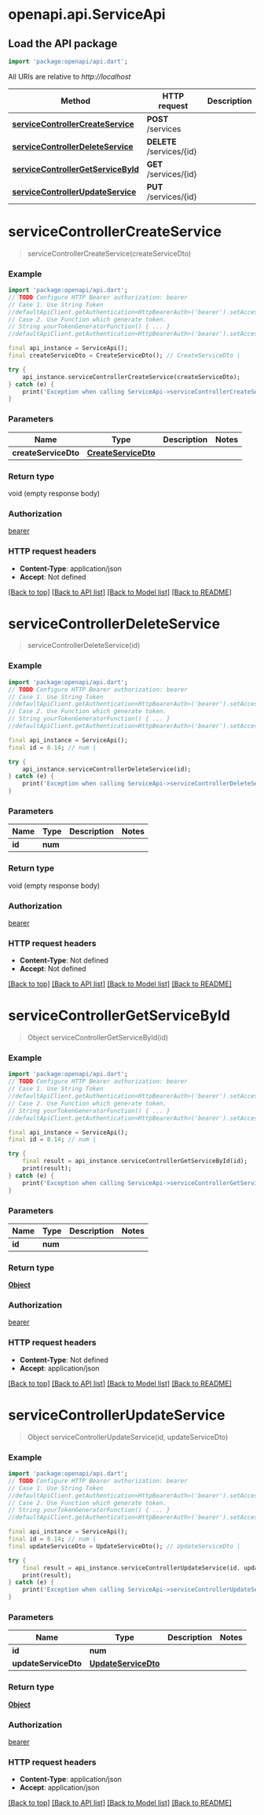 # openapi.api.ServiceApi

## Load the API package
```dart
import 'package:openapi/api.dart';
```

All URIs are relative to *http://localhost*

Method | HTTP request | Description
------------- | ------------- | -------------
[**serviceControllerCreateService**](ServiceApi.md#servicecontrollercreateservice) | **POST** /services | 
[**serviceControllerDeleteService**](ServiceApi.md#servicecontrollerdeleteservice) | **DELETE** /services/{id} | 
[**serviceControllerGetServiceById**](ServiceApi.md#servicecontrollergetservicebyid) | **GET** /services/{id} | 
[**serviceControllerUpdateService**](ServiceApi.md#servicecontrollerupdateservice) | **PUT** /services/{id} | 


# **serviceControllerCreateService**
> serviceControllerCreateService(createServiceDto)



### Example
```dart
import 'package:openapi/api.dart';
// TODO Configure HTTP Bearer authorization: bearer
// Case 1. Use String Token
//defaultApiClient.getAuthentication<HttpBearerAuth>('bearer').setAccessToken('YOUR_ACCESS_TOKEN');
// Case 2. Use Function which generate token.
// String yourTokenGeneratorFunction() { ... }
//defaultApiClient.getAuthentication<HttpBearerAuth>('bearer').setAccessToken(yourTokenGeneratorFunction);

final api_instance = ServiceApi();
final createServiceDto = CreateServiceDto(); // CreateServiceDto | 

try {
    api_instance.serviceControllerCreateService(createServiceDto);
} catch (e) {
    print('Exception when calling ServiceApi->serviceControllerCreateService: $e\n');
}
```

### Parameters

Name | Type | Description  | Notes
------------- | ------------- | ------------- | -------------
 **createServiceDto** | [**CreateServiceDto**](CreateServiceDto.md)|  | 

### Return type

void (empty response body)

### Authorization

[bearer](../README.md#bearer)

### HTTP request headers

 - **Content-Type**: application/json
 - **Accept**: Not defined

[[Back to top]](#) [[Back to API list]](../README.md#documentation-for-api-endpoints) [[Back to Model list]](../README.md#documentation-for-models) [[Back to README]](../README.md)

# **serviceControllerDeleteService**
> serviceControllerDeleteService(id)



### Example
```dart
import 'package:openapi/api.dart';
// TODO Configure HTTP Bearer authorization: bearer
// Case 1. Use String Token
//defaultApiClient.getAuthentication<HttpBearerAuth>('bearer').setAccessToken('YOUR_ACCESS_TOKEN');
// Case 2. Use Function which generate token.
// String yourTokenGeneratorFunction() { ... }
//defaultApiClient.getAuthentication<HttpBearerAuth>('bearer').setAccessToken(yourTokenGeneratorFunction);

final api_instance = ServiceApi();
final id = 8.14; // num | 

try {
    api_instance.serviceControllerDeleteService(id);
} catch (e) {
    print('Exception when calling ServiceApi->serviceControllerDeleteService: $e\n');
}
```

### Parameters

Name | Type | Description  | Notes
------------- | ------------- | ------------- | -------------
 **id** | **num**|  | 

### Return type

void (empty response body)

### Authorization

[bearer](../README.md#bearer)

### HTTP request headers

 - **Content-Type**: Not defined
 - **Accept**: Not defined

[[Back to top]](#) [[Back to API list]](../README.md#documentation-for-api-endpoints) [[Back to Model list]](../README.md#documentation-for-models) [[Back to README]](../README.md)

# **serviceControllerGetServiceById**
> Object serviceControllerGetServiceById(id)



### Example
```dart
import 'package:openapi/api.dart';
// TODO Configure HTTP Bearer authorization: bearer
// Case 1. Use String Token
//defaultApiClient.getAuthentication<HttpBearerAuth>('bearer').setAccessToken('YOUR_ACCESS_TOKEN');
// Case 2. Use Function which generate token.
// String yourTokenGeneratorFunction() { ... }
//defaultApiClient.getAuthentication<HttpBearerAuth>('bearer').setAccessToken(yourTokenGeneratorFunction);

final api_instance = ServiceApi();
final id = 8.14; // num | 

try {
    final result = api_instance.serviceControllerGetServiceById(id);
    print(result);
} catch (e) {
    print('Exception when calling ServiceApi->serviceControllerGetServiceById: $e\n');
}
```

### Parameters

Name | Type | Description  | Notes
------------- | ------------- | ------------- | -------------
 **id** | **num**|  | 

### Return type

[**Object**](Object.md)

### Authorization

[bearer](../README.md#bearer)

### HTTP request headers

 - **Content-Type**: Not defined
 - **Accept**: application/json

[[Back to top]](#) [[Back to API list]](../README.md#documentation-for-api-endpoints) [[Back to Model list]](../README.md#documentation-for-models) [[Back to README]](../README.md)

# **serviceControllerUpdateService**
> Object serviceControllerUpdateService(id, updateServiceDto)



### Example
```dart
import 'package:openapi/api.dart';
// TODO Configure HTTP Bearer authorization: bearer
// Case 1. Use String Token
//defaultApiClient.getAuthentication<HttpBearerAuth>('bearer').setAccessToken('YOUR_ACCESS_TOKEN');
// Case 2. Use Function which generate token.
// String yourTokenGeneratorFunction() { ... }
//defaultApiClient.getAuthentication<HttpBearerAuth>('bearer').setAccessToken(yourTokenGeneratorFunction);

final api_instance = ServiceApi();
final id = 8.14; // num | 
final updateServiceDto = UpdateServiceDto(); // UpdateServiceDto | 

try {
    final result = api_instance.serviceControllerUpdateService(id, updateServiceDto);
    print(result);
} catch (e) {
    print('Exception when calling ServiceApi->serviceControllerUpdateService: $e\n');
}
```

### Parameters

Name | Type | Description  | Notes
------------- | ------------- | ------------- | -------------
 **id** | **num**|  | 
 **updateServiceDto** | [**UpdateServiceDto**](UpdateServiceDto.md)|  | 

### Return type

[**Object**](Object.md)

### Authorization

[bearer](../README.md#bearer)

### HTTP request headers

 - **Content-Type**: application/json
 - **Accept**: application/json

[[Back to top]](#) [[Back to API list]](../README.md#documentation-for-api-endpoints) [[Back to Model list]](../README.md#documentation-for-models) [[Back to README]](../README.md)

